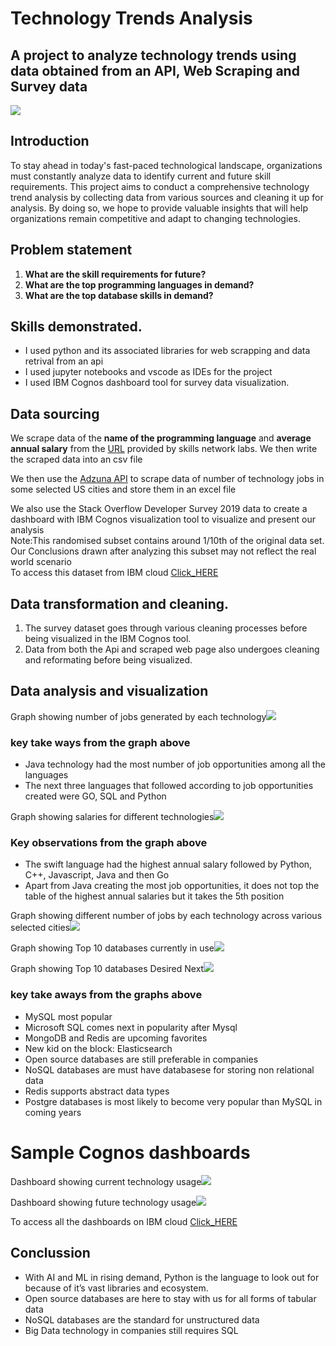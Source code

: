 # Technology Trends Analysis
## A project to analyze technology trends using data obtained from an API, Web Scraping and Survey data
![](IMAGES/toptrendsjpg.jpg)
## Introduction
To stay ahead in today's fast-paced technological landscape, organizations must constantly analyze data to identify current and future skill requirements. This project aims to conduct a comprehensive technology trend analysis by collecting data from various sources and cleaning it up for analysis. By doing so, we hope to provide valuable insights that will help organizations remain competitive and adapt to changing technologies.

##  Problem statement 
1. __What are the skill requirements for future?__
2. __What are the top programming languages in demand?__
3. __What are the top database skills in demand?__
 
 
## Skills demonstrated.
- I used python and its associated libraries for web scrapping and data retrival from an api
- I used jupyter notebooks and vscode as IDEs for the project
- I used IBM Cognos dashboard tool for survey data visualization.

## Data sourcing
We scrape data of the **name of the programming language** and **average annual salary** from the <a href="https://cf-courses-data.s3.us.cloud-object-storage.appdomain.cloud/IBM-DA0321EN-SkillsNetwork/labs/datasets/Programming_Languages.html">URL</a>  provided by skills network labs. 
We then write the scraped data into an csv file

We then use the <a href="https://developer.adzuna.com/">Adzuna API</a> to scrape data of number of technology jobs in some selected US cities and store them in an excel file 

We also use the Stack Overflow Developer Survey 2019 data to create a dashboard with IBM Cognos visualization tool to visualize and present our analysis<br>
Note:This randomised subset contains around 1/10th of the original data set.<br> Our Conclusions drawn after analyzing this subset may not reflect the real world scenario<br>
To access this dataset from IBM cloud <a href="https://cf-courses-data.s3.us.cloud-object-storage.appdomain.cloud/IBM-DA0321EN-SkillsNetwork/LargeData/m1_survey_data.csv">Click_HERE</a>

## Data transformation and cleaning.
1.  The survey dataset goes through various cleaning processes before being visualized in the IBM Cognos tool.
2.  Data from both the Api and scraped web page also undergoes cleaning and reformating before being visualized.

## Data analysis and visualization
Graph showing number of jobs generated by each technology![](IMAGES/tech_jobs.png)
### key take ways from the graph above
- Java technology had the most number of job opportunities among all the languages
- The next three languages that followed according to job opportunities created were GO, SQL and Python

Graph showing salaries for different technologies![](IMAGES/salary_langauge.png)
### Key observations from the graph above
- The swift language had the highest annual salary followed by Python, C++, Javascript, Java and then Go
- Apart from Java creating the most job opportunities, it does not top the table of the highest annual salaries but it takes the 5th position

Graph showing different number of jobs by each technology across various selected cities![](IMAGES/job_lists.jpg)

Graph showing Top 10 databases  currently in use![](IMAGES/Top10DatabasesCurrent.jpg)

Graph showing Top 10 databases  Desired Next![](IMAGES/Top10DatabasesNext.jpg)
### key take aways from the graphs above
- MySQL most popular
- Microsoft SQL comes next in popularity after Mysql
- MongoDB and Redis are upcoming favorites
- New kid on the block: Elasticsearch
- Open source databases are still preferable in companies
- NoSQL databases are must have databasese for storing non relational data
- Redis supports abstract data types
- Postgre databases is most likely to become very popular than MySQL in coming years

# Sample Cognos dashboards
Dashboard showing current technology usage![](IMAGES/TAB1.jpg)

Dashboard showing future technology usage![](IMAGES/TAB2.jpg)

To access all the dashboards on IBM cloud <a href="https://dataplatform.cloud.ibm.com/dashboards/ae87c5b9-0315-45aa-a793-45ab09ef70e0/view/7013a12a34f1179e73fcb1e407cc2a062866215ab6bb800bd3807b495c657797a86b1493c8794d53df440c65f1e8125998">Click_HERE</a>

## Conclussion
- With AI and ML in rising demand, Python is the language to look out for because of it’s vast libraries and ecosystem.
- Open source databases are here to stay with us for all forms of tabular data
- NoSQL databases are the standard for unstructured data
- Big Data technology in companies still requires SQL





